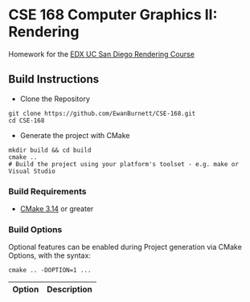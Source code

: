 # CSE 168 Computer Graphics II: Rendering

Homework for the [EDX UC San Diego Rendering Course](https://learning.edx.org/course/course-v1:UCSanDiegoX+CSE168X+3T2024/home)

## Build Instructions
- Clone the Repository
```
git clone https://github.com/EwanBurnett/CSE-168.git
cd CSE-168 
```

- Generate the project with CMake
```
mkdir build && cd build
cmake .. 
# Build the project using your platform's toolset - e.g. make or Visual Studio
```

### Build Requirements
- [CMake 3.14](https://cmake.org) or greater

### Build Options
Optional features can be enabled during Project generation via CMake Options, with the syntax: 
```
cmake .. -DOPTION=1 ...
```

| Option | Description | 
| - | - |


